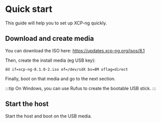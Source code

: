 # Quick start

This guide will help you to set up XCP-ng quickly.

## Download and create media

You can download the ISO here: https://updates.xcp-ng.org/isos/8.1

Then, create the install media (eg USB key):

```
dd if=xcp-ng-8.1.0-2.iso of=/dev/sdX bs=8M oflag=direct
```

Finally, boot on that media and go to the next section.

:::tip
On Windows, you can use Rufus to create the bootable USB stick.
:::

## Start the host

Start the host and boot on the USB media.